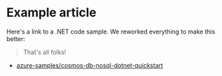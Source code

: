 # Example article

Here's a link to a .NET code sample. We reworked everything to make this better:

> That's all folks!

- [azure-samples/cosmos-db-nosql-dotnet-quickstart](https://github.com/azure-samples/cosmos-db-nosql-dotnet-quickstart)
